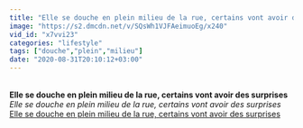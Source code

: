 ```yaml
---
title: "Elle se douche en plein milieu de la rue, certains vont avoir des surprises"
image: "https://s2.dmcdn.net/v/SQsWh1VJFAeimuoEg/x240"
vid_id: "x7vvi23"
categories: "lifestyle"
tags: ["douche","plein","milieu"]
date: "2020-08-31T20:10:12+03:00"
---
```

<br><b>Elle se douche en plein milieu de la rue, certains vont avoir des surprises</b><br> <i>Elle se douche en plein milieu de la rue, certains vont avoir des surprises</i><br> <u>Elle se douche en plein milieu de la rue, certains vont avoir des surprises</u>
